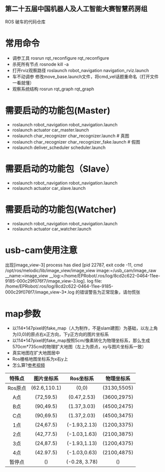 ## 第二十五届中国机器人及人工智能大赛智慧药房组
ROS 破车的代码仓库
# 常用命令
* 调参工具
rosrun rqt_reconfigure rqt_reconfigure
* 杀死所有节点
rosnode kill -a
* 打开rviz观察路径
roslaunch robot_navigation navigation_rviz.launch
* 车不动调参
修改move_base.launch文件，将cmd_vel话题重命名（打开文件一看就懂）
* 观察系统结构
rosrun rqt_graph rqt_graph
# 需要启动的功能包(Master)
 * roslaunch robot_navigation robot_navigation.launch
 * roslaunch actuator car_master.launch 
 * roslaunch char_recognizer char_recognizer.launch         # 真图
 * roslaunch char_recognizer char_recognizer_fake.launch    # 假图
 * roslaunch deliver_scheduler scheduler.launch
# 需要启动的功能包（Slave）
 * roslaunch robot_navigation robot_navigation.launch
 * roslaunch actuator car_slave.launch 
# 需要启动的功能包(Watcher)
 * roslaunch robot_navigation robot_navigation.launch
 * roslaunch actuator car_watcher.launch 

# usb-cam使用注意
出现[image_view-3] process has died [pid 22787, exit code -11, cmd /opt/ros/melodic/lib/image_view/image_view image:=/usb_cam/image_raw __name:=image_view __log:=/home/EPRobot/.ros/log/8cd2c622-0464-11ee-9185-000c29f076f7/image_view-3.log].
log file: /home/EPRobot/.ros/log/8cd2c622-0464-11ee-9185-000c29f076f7/image_view-3*.log
的错误警告为正常现象，请勿慌张


# map参数
* 以114\*147pixel的fake_map（人为制作，不是slam建图）为基础，以左上角为(0,0)的原点右x正方向，下y正方向的图片坐标系
* 以114\*147pixel的fake_map按照5cm/像素转化为物理坐标系，那么生成570cm*735cm的物理扩大地图（左上为原点，xy与图片坐标系一致）
* 真实地图在扩大地图居中
* Ros栅格地图坐标系为x右y上
* 怎么算?[参考视频](https://www.bilibili.com/video/BV17W4y137pF/?spm_id_from=333.788&vd_source=16b1b0409d11ad21fe29562b0e9fc9b4)

|特殊点|图片坐标系|Ros坐标系|物理坐标系|
|:---:|:---:|:---:|:---:|
|Ros原点|(62.6,110.1)|(0,0)         |(3130,5505)|
| A点   |(72,59.5)   |(0.47,2.53)   |(3600,2975)|
| B点   |(90,49.5)   |(1.37,3.03)   |(4500,2475)|
| C点   |(90,69.5)   |(1.37,2.03)   |(4500,3475)|
| 1点   |(24,67.5)   |(-1.93,2.13)  |(1200,3375)|
| 2点   |(42,77.5)   |(-1.03,1.63)  |(2100,3875)|
| 3点   |(24,87.5)   |(-1.93,1.13)  |(1200,4375)|
| 4点   |(42.97.5)   |(-1.03,0.63)  |(2100,4875)|
| 暂停点|()|(-0.28, 3.78)|()|
